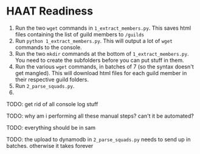 # HAAT Readiness

1. Run the two `wget` commands in `1_extract_members.py`. This saves html files containing the list of guild members to `/guilds`
1. Run `python 1_extract_members.py`. This will output a lot of `wget` commands to the console.
1. Run the two `mkdir` commands at the bottom of `1_extract_members.py`. You need to create the subfolders before you can put stuff in them.
1. Run the various `wget` commands, in batches of 7 (so the syntax doesn't get mangled). This will download html files for each guild member in their respective guild folders.
1. Run `2_parse_squads.py`.
1. 


TODO: get rid of all console log stuff

TODO: why am i performing all these manual steps? can't it be automated?

TODO: everything should be in sam

TODO: the upload to dynamodb in `2_parse_squads.py` needs to send up in batches. otherwise it takes forever
